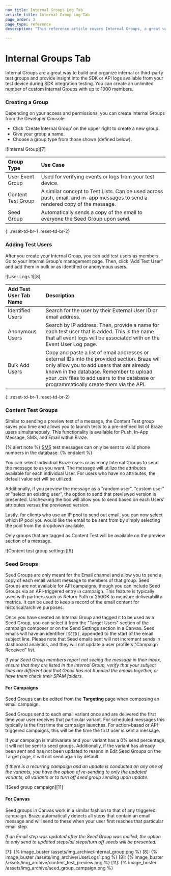 ```yaml
---
nav_title: Internal Groups Log Tab
article_title: Internal Group Log Tab
page_order: 3
page_type: reference
description: "This reference article covers Internal Groups, a great way to get insight into your test device's SDK or API logs when testing SDK integration."

---
```


# Internal Groups Tab

Internal Groups are a great way to build and organize internal or third-party test groups and provide insight into the SDK or API logs available from your test device during SDK integration testing. You can create an unlimited number of custom Internal Groups with up to 1000 members.

### Creating a Group

Depending on your access and permissions, you can create Internal Groups from the Developer Console:

* Click ‘Create Internal Group’ on the upper right to create a new group.
* Give your group a name.
* Choose a group type from those shown (defined below).


![Internal Group][7]

| Group Type     | Use Case     |
| :------------- | :------------- |
| User Event Group| Used for verifying events or logs from your test device.|
|Content Test Group| A similar concept to Test Lists. Can be used across push, email, and in-app messages to send a rendered copy of the message.|
|Seed Group | Automatically sends a copy of the email to everyone the Seed Group upon send.|
{: .reset-td-br-1 .reset-td-br-2}

### Adding Test Users

After you create your Internal Group, you can add test users as members. Go to your Internal Group's management page. Then, click “Add Test User” and add them in bulk or as identified or anonymous users.

![User Logs 1][8]

| Add Test User Tab Name | Description |
| :------------- | :------------- |
| Identified Users |Search for the user by their External User ID or email address.|
|Anonymous Users| Search by IP address. Then, provide a name for each test user that is added. This is the name that all event logs will be associated with on the Event User Log page.|
|Bulk Add Users|Copy and paste a list of email addresses or external IDs into the provided section. Braze will only allow you to add users that are already known in the database. Remember to upload your .csv files to add users to the database or programmatically create them via the API.|
{: .reset-td-br-1 .reset-td-br-2}

### Content Test Groups

Similar to sending a preview test of a message, the Content Test group saves you time and allows you to launch tests to a pre-defined list of Braze users simultaneously. This functionality is available for Push, In-App Message, SMS, and Email within Braze.

{% alert note %}
[SMS]({{site.baseurl}}/user_guide/message_building_by_channel/sms/) test messages can only be sent to valid phone numbers in the database.
{% endalert %}

You can select individual Braze users or as many Internal Groups to send the message to as you want. The message will utilize the attributes available for each individual User. For users who have no attributes, the default value set will be utilized.

Additionally, if you preview the message as a "random user", "custom user" or "select an existing user", the option to send that previewed version is presented. Unchecking the box will allow you to send based on each Users’ attributes versus the previewed version.

Lastly, for clients who use an IP pool to send out email, you can now select which IP pool you would like the email to be sent from by simply selecting the pool from the dropdown available.

Only groups that are tagged as Content Test will be available on the preview section of a message.

![Content test group settings][9]

### Seed Groups

Seed Groups are only meant for the Email channel and allow you to send a copy of each email variant message to members of that group. Seed Groups are not available for API campaigns, though you can include Seed Groups via an API-triggered entry in campaign. This feature is typically used with partners such as Return Path or 250OK to measure deliverability metrics. It can be used to keep a record of the email content for historical/archive purposes. 

Once you have created an Internal Group and tagged it to be used as a Seed Group, you can select it from the "Target Users" section of the campaign composer or on the Send Settings section in a Canvas. Seed emails will have an identifier `[SEED]`, appended to the start of the email subject line. Please note that Seed emails sent will not increment sends in dashboard analytics, and they will not update a user profile's "Campaign Received" list.

_If your Seed Group members report not seeing the message in their inbox, ensure that they are listed in the Internal Group, verify that your subject lines are different and that Gmail has not bundled the emails together, or have them check their SPAM folders._

#### For Campaigns

Seed Groups can be edited from the **Targeting** page when composing an email campaign.

Seed Groups send to each email variant once and are delivered the first time your user receives that particular variant. For scheduled messages this typically is the first time the campaign launches. For action-based or API-triggered campaigns, this will be the time the first user is sent a message.

If your campaign is multivariate and your variant has a 0% send percentage, it will not be sent to seed groups. Additionally, if the variant has already been sent and has not been updated to resend in Edit Seed Groups on the Target page, it will not send again by default.

_If there is a recurring campaign and an update is conducted on any one of the variants, you have the option of re-sending to only the updated variants, all variants or to turn off seed group sending upon update._

![Seed group campaign][11]

#### For Canvas

Seed groups in Canvas work in a similar fashion to that of any triggered campaign. Braze automatically detects all steps that contain an email message and will send to these when your user first reaches that particular email step.

_If an Email step was updated after the Seed Group was mailed, the option to only send to updated steps/all steps/turn off seeds will be presented._


[7]: {% image_buster /assets/img_archive/internal_group.png %}
[8]: {% image_buster /assets/img_archive/UserLogs1.png %}
[9]: {% image_buster /assets/img_archive/content_test_preview.png %}
[11]: {% image_buster /assets/img_archive/seed_group_campaign.png %}
